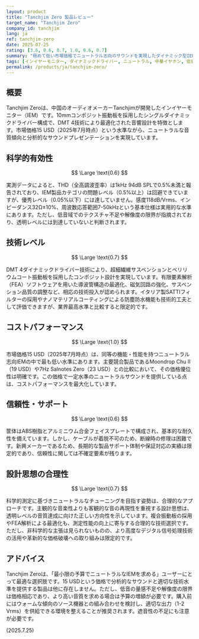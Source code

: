 ```yaml
---
layout: product
title: "Tanchjim Zero 製品レビュー"
target_name: "Tanchjim Zero"
company_id: tanchjim
lang: ja
ref: tanchjim-zero
date: 2025-07-25
rating: [3.6, 0.6, 0.7, 1.0, 0.6, 0.7]
summary: "極めて低い市場価格でニュートラル志向のサウンドを実現したダイナミック型IEM。測定性能は平均的だが、同等機能の製品群では最も低い価格水準を実現している。"
tags: [インイヤーモニター, ダイナミックドライバー, ニュートラル, 中華イヤホン, 低価格]
permalink: /products/ja/tanchjim-zero/
---
```

## 概要

Tanchjim Zeroは、中国のオーディオメーカーTanchjimが開発したインイヤーモニター（IEM）です。10mmコンポジット振動板を採用したシングルダイナミックドライバー構成で、DMT 4技術により最適化された音響設計を特徴とします。市場価格15 USD（2025年7月時点）という水準ながら、ニュートラルな音質傾向と分析的なサウンドプレゼンテーションを実現しています。

## 科学的有効性

$$ \Large \text{0.6} $$

実測データによると、THD（全高調波歪率）は1kHz 94dB SPLで0.5%未満と報告されており、IEM製品カテゴリの問題レベル（0.5%以上）は回避できていますが、優秀レベル（0.05%以下）には達していません。感度118dB/Vrms、インピーダンス32Ω±10%、周波数応答範囲7-50kHzという基本仕様は実用的な水準にあります。ただし、低音域でのテクスチャ不足や解像度の限界が指摘されており、透明レベルには到達していないと判断されます。

## 技術レベル

$$ \Large \text{0.7} $$

DMT 4ダイナミックドライバー技術により、超細繊維サスペンションとベリリウムコート振動板を採用したコンポジット設計を実現しています。有限要素解析（FEA）ソフトウェアを用いた導波管構造の最適化、磁気回路の強化、サスペンション品質の調整など、相応の技術投入が認められます。イタリア製SATTIフィルターの採用やナノマテリアルコーティングによる防塵防水機能も技術的工夫として評価できますが、業界最高水準と比較すると限定的です。

## コストパフォーマンス

$$ \Large \text{1.0} $$

市場価格15 USD（2025年7月時点）は、同等の機能・性能を持つニュートラル志向IEMの中で最も低い水準にあります。主要競合製品であるMoondrop Chu II（19 USD）や7Hz Salnotes Zero（23 USD）との比較において、その価格優位性は明確です。この価格で一定水準のニュートラルサウンドを提供している点は、コストパフォーマンスを最大化しています。

## 信頼性・サポート

$$ \Large \text{0.6} $$

筐体はABS樹脂とアルミニウム合金フェイスプレートで構成され、基本的な耐久性を備えています。しかし、ケーブルが着脱不可のため、断線時の修理は困難です。新興メーカーであるため、長期的な製品サポート体制や保証対応の実績は限定的であり、信頼性に関しては不確定要素が残ります。

## 設計思想の合理性

$$ \Large \text{0.7} $$

科学的測定に基づきニュートラルなチューニングを目指す姿勢は、合理的なアプローチです。主観的な音楽性よりも客観的な音の再現性を重視する設計思想は、透明レベルの音質達成に向けた正しい方向性を示しています。複合振動板の採用やFEA解析による最適化も、測定性能の向上に寄与する合理的な技術選択です。ただし、非科学的な主張は見られないものの、より高度なデジタル信号処理技術の活用や革新的な価格破壊への取り組みは限定的です。

## アドバイス

Tanchjim Zeroは、「最小限の予算でニュートラルなIEMを求める」ユーザーにとって最適な選択肢です。15 USDという価格で分析的なサウンドと適切な技術水準を提供する製品は他に存在しません。ただし、低音の量感不足や解像度の限界は価格相応であり、より高い音質を求める場合は予算の増額が必要です。購入前にはウォームな傾向のソース機器との組み合わせを検討し、適切な出力（1-2 Vrms）を供給できる環境を整えることが推奨されます。遮音性の不足にも注意が必要です。

(2025.7.25)
